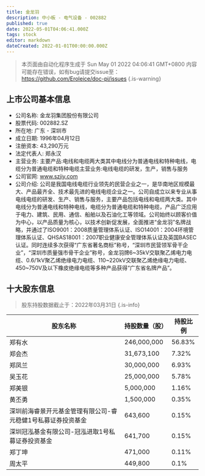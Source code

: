 ```yaml
---
title: 金龙羽
description: 中小板 - 电气设备 - 002882
published: true
date: 2022-05-01T04:06:41.000Z
tags: stock
editor: markdown
dateCreated: 2022-01-01T00:00:00.000Z
---
```


> 本页面由自动化程序生成于 Sun May 01 2022 04:06:41 GMT+0800
> 内容可能存在错误，如有bug请提交issue至：https://github.com/Eroleice/doc-pi/issues
{.is-warning}

## 上市公司基本信息
- 公司名称: 金龙羽集团股份有限公司
- 股票代码: 002882.SZ
- 所在地: 广东 - 深圳市
- 成立日期: 1996年04月12日
- 注册资本: 43,290万元
- 法定代表人: 郑永汉
- 主营业务: 主要产品:电线和电缆两大类其中电线分为普通电线和特种电线，电缆分为普通电缆和特种电缆主营业务:电线电缆的研发，生产，销售与服务
- 公司官网: www.szjiy.com
- 公司介绍: 公司是我国电线电缆行业领先的民营企业之一，是华南地区规模最大、产品最齐全、技术最先进的电线电缆企业之一。公司自成立以来专业从事电线电缆的研发、生产、销售与服务，主要产品包括电线和电缆两大类。其中电线分为普通电线和特种电线，电缆分为普通电缆和特种电缆，产品广泛应用于电力、建筑、民用、通信、船舶以及石油化工等领域。公司始终以顾客价值为中心，以产品质量为核心，以技术创新促发展，全面推进“金龙羽”名牌战略，并通过了ISO9001：2008质量管理体系认证、ISO14001：2004环境管理体系认证、QHSAS18001：2007职业健康安全管理体系认证及英国BASEC认证。同时连续多次获得“广东省著名商标”称号，“深圳市民营领军骨干企业”，“深圳市质量强市骨干企业”称号，金龙羽牌6~35kV交联聚乙烯电力电缆、0.6/1kV聚乙烯绝缘电力电缆、110~220kV交联聚乙烯绝缘电力电缆、450~750V及以下橡皮绝缘电缆等多种产品获得“广东省名牌产品”。


## 十大股东信息
> 股东持股数据截止于：2022年03月31日
{.is-info}

| 股东名称 | 持股数量（股） | 持股比例 |
| --- | --- | --- |
| 郑有水 | 246,000,000 | 56.83% |
| 郑会杰 | 31,673,100 | 7.32% |
| 郑凤兰 | 30,000,000 | 6.93% |
| 吴玉花 | 25,000,000 | 5.78% |
| 郑美银 | 5,000,000 | 1.16% |
| 黄丕勇 | 1,500,000 | 0.35% |
| 深圳前海睿景开元基金管理有限公司-睿元稳健1号私募证券投资基金 | 643,600 | 0.15% |
| 深圳冠泓基金有限公司-冠泓进取1号私募证券投资基金 | 641,700 | 0.15% |
| 郑丁坤 | 471,000 | 0.11% |
| 周太平 | 449,800 | 0.1% |




